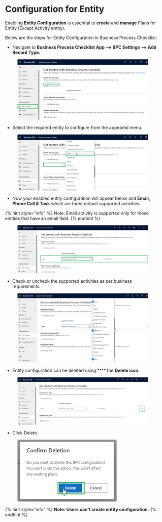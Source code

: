 # Configuration for Entity

Enabling **Entity Configuration** is essential to **create** and **manage** Plans for Entity (Except Activity entity).

Below are the steps for Entity Configuration in Business Process Checklist:

* Navigate to **Business Process Checklist App** **--> BPC Settings --> Add Record Type.**

<figure><img src="../../.gitbook/assets/Entity Configuration_1 (1).png" alt=""><figcaption></figcaption></figure>

* Select the required entity to configure from the appeared menu.

<figure><img src="../../.gitbook/assets/Entity Configuration_2.png" alt=""><figcaption></figcaption></figure>

* Now your enabled entity configuration will appear below and **Email, Phone Call & Task** which are three default supported activities.

{% hint style="info" %}
Note: Email activity is supported only for those entities that have an email field.
{% endhint %}

<figure><img src="../../.gitbook/assets/Entity Configuration_3.png" alt=""><figcaption></figcaption></figure>

* Check or uncheck the supported activities as per business requirements.&#x20;

<figure><img src="../../.gitbook/assets/Entity Configuration_11.png" alt=""><figcaption></figcaption></figure>

* Entity configuration can be deleted using **** the **Delete icon**.

<figure><img src="../../.gitbook/assets/Entity Configuration_4 (1).png" alt=""><figcaption></figcaption></figure>

* Click Delete.

<figure><img src="../../.gitbook/assets/Entity Configuration_5 (1).png" alt=""><figcaption></figcaption></figure>

{% hint style="info" %}
**Note: Users can't create entity configuration.**
{% endhint %}

